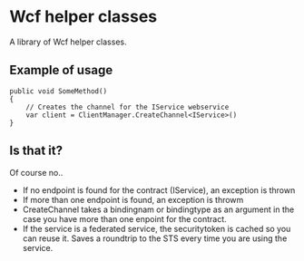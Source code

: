 Wcf helper classes
==================

A library of Wcf helper classes.

Example of usage
-----------------

	public void SomeMethod()
	{
	    // Creates the channel for the IService webservice
		var client = ClientManager.CreateChannel<IService>()
	}


Is that it?
--------------------------

Of course no..

* If no endpoint is found for the contract (IService), an exception is thrown
* If more than one endpoint is found, an exception is throwm
* CreateChannel takes a bindingnam or bindingtype as an argument in the case you have more than one enpoint for the contract.
* If the service is a federated service, the securitytoken is cached so you can reuse it. Saves a roundtrip to the STS every time you are using the service.

